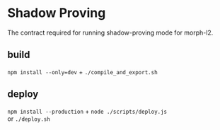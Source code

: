 # Shadow Proving
The contract required for running shadow-proving mode for morph-l2.

## build
`npm install --only=dev` + `./compile_and_export.sh`  

## deploy
`npm install --production` + `node ./scripts/deploy.js`  
or `./deploy.sh`